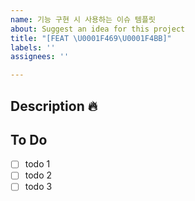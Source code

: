 ```yaml
---
name: 기능 구현 시 사용하는 이슈 템플릿
about: Suggest an idea for this project
title: "[FEAT \U0001F469‍\U0001F4BB]"
labels: ''
assignees: ''

---
```


## Description 🔥

## To Do
- [ ] todo 1
- [ ] todo 2
- [ ] todo 3
